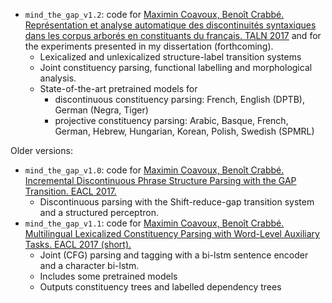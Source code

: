 

+ `mind_the_gap_v1.2`: code for [Maximin Coavoux, Benoît Crabbé. Représentation et analyse automatique des discontinuités syntaxiques dans les corpus arborés en constituants du français. TALN 2017](http://taln2017.cnrs.fr/wp-content/uploads/2017/06/actes_TALN_2017-vol1-1.pdf#page=87)
    and for the experiments presented in my dissertation (forthcoming).
    + Lexicalized and unlexicalized structure-label transition systems
    + Joint constituency parsing, functional labelling and morphological analysis.
    + State-of-the-art pretrained models for
        + discontinuous constituency parsing: French, English (DPTB), German (Negra, Tiger)
        + projective constituency parsing: Arabic, Basque, French, German, Hebrew, Hungarian, Korean, Polish, Swedish (SPMRL)

Older versions:

+ `mind_the_gap_v1.0`: code for [Maximin Coavoux, Benoît Crabbé. Incremental Discontinuous Phrase Structure Parsing with the GAP Transition. EACL 2017.](http://www.aclweb.org/anthology/E/E17/E17-1118.pdf)
    + Discontinuous parsing with the Shift-reduce-gap transition system and a structured perceptron.
+ `mind_the_gap_v1.1`: code for [Maximin Coavoux, Benoît Crabbé. Multilingual Lexicalized Constituency Parsing with Word-Level Auxiliary Tasks. EACL 2017 (short).](http://www.aclweb.org/anthology/E/E17/E17-2053.pdf)
    + Joint (CFG) parsing and tagging with a bi-lstm sentence encoder and a character bi-lstm.
    + Includes some pretrained models
    + Outputs constituency trees and labelled dependency trees
